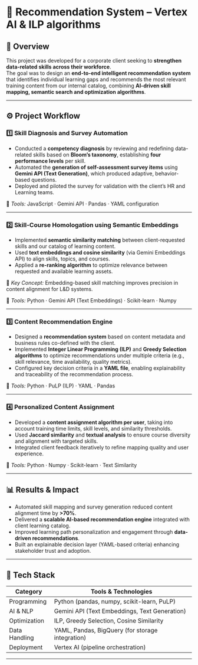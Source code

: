 # 🎯 Recommendation System – Vertex AI & ILP algorithms 

## 🧠 Overview  

This project was developed for a corporate client seeking to **strengthen data-related skills across their workforce**.  
The goal was to design an **end-to-end intelligent recommendation system** that identifies individual learning gaps and recommends the most relevant training content from our internal catalog, combining **AI-driven skill mapping, semantic search and optimization algorithms**.

---

## ⚙️ Project Workflow  

### **1️⃣ Skill Diagnosis and Survey Automation**
- Conducted a **competency diagnosis** by reviewing and redefining data-related skills based on **Bloom’s taxonomy**, establishing **four performance levels** per skill.  
- Automated the **generation of self-assessment survey items** using **Gemini API (Text Generation)**, which produced adaptive, behavior-based questions.  
- Deployed and piloted the survey for validation with the client’s HR and Learning teams.  

🧰 *Tools:* JavaScript · Gemini API · Pandas · YAML configuration  

---

### **2️⃣ Skill-Course Homologation using Semantic Embeddings**
- Implemented **semantic similarity matching** between client-requested skills and our catalog of learning content.  
- Used **text embeddings and cosine similarity** (via Gemini Embeddings API) to align skills, topics, and courses.  
- Applied a **re-ranking algorithm** to optimize relevance between requested and available learning assets.  

🧠 *Key Concept:* Embedding-based skill matching improves precision in content alignment for L&D systems.  

🧰 *Tools:* Python · Gemini API (Text Embeddings) · Scikit-learn · Numpy  

---

### **3️⃣ Content Recommendation Engine**
- Designed a **recommendation system** based on content metadata and business rules co-defined with the client.  
- Implemented **Integer Linear Programming (ILP)** and **Greedy Selection algorithms** to optimize recommendations under multiple criteria (e.g., skill relevance, time availability, quality metrics).  
- Configured key decision criteria in a **YAML file**, enabling explainability and traceability of the recommendation process.  

🧰 *Tools:* Python · PuLP (ILP) · YAML · Pandas  

---

### **4️⃣ Personalized Content Assignment**
- Developed a **content assignment algorithm per user**, taking into account training time limits, skill levels, and similarity thresholds.  
- Used **Jaccard similarity** and **textual analysis** to ensure course diversity and alignment with targeted skills.  
- Integrated client feedback iteratively to refine mapping quality and user experience.  

🧰 *Tools:* Python · Numpy · Scikit-learn · Text Similarity  

---

## 📊 Results & Impact  

- Automated skill mapping and survey generation reduced content alignment time by **>70%**.  
- Delivered a **scalable AI-based recommendation engine** integrated with client learning catalog.  
- Improved learning path personalization and engagement through **data-driven recommendations**.  
- Built an explainable decision layer (YAML-based criteria) enhancing stakeholder trust and adoption.  

---

## 🧰 Tech Stack  

| Category | Tools & Technologies |
|-----------|---------------------|
| Programming | Python (pandas, numpy, scikit-learn, PuLP) |
| AI & NLP | Gemini API (Text Embeddings, Text Generation) |
| Optimization | ILP, Greedy Selection, Cosine Similarity |
| Data Handling | YAML, Pandas, BigQuery (for storage integration) |
| Deployment | Vertex AI (pipeline orchestration) |

---
